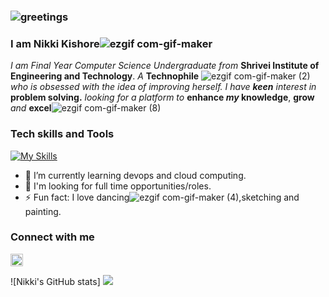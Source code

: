 ### ![greetings](https://user-images.githubusercontent.com/72200951/189470935-6728b429-07e2-4794-8ef7-369b5c64af87.gif)
### I am Nikki Kishore![ezgif com-gif-maker](https://user-images.githubusercontent.com/72200951/189480164-8f182c88-549e-4bb8-8183-8fd508435fc6.gif)


*I am Final Year Computer Science Undergraduate from* **Shrivei Institute of Engineering and Technology**.
*A* **Technophile** ![ezgif com-gif-maker (2)](https://user-images.githubusercontent.com/72200951/189470703-b6cbb9cf-c04b-4370-9a5b-a9bf0212ad1a.gif)*who is obsessed with the idea of improving herself.*
*I have **keen** interest in* **problem solving.** 
*looking for a platform to* **enhance *my* knowledge**, **grow** *and* **excel**![ezgif com-gif-maker (8)](https://user-images.githubusercontent.com/72200951/189480327-fe32c3b0-fa59-40ec-823f-8aeb00117af5.gif)

### Tech skills and Tools

[![My Skills](https://skillicons.dev/icons?i=c,python,java,html,css,mysql,git,github,androidstudio)](https://skillicons.dev)


  
- 🌱 I’m currently learning devops and cloud computing.
- 👀 I'm looking for full time opportunities/roles.
- ⚡ Fun fact: I love dancing![ezgif com-gif-maker (4)](https://user-images.githubusercontent.com/72200951/189479321-601e1c46-d521-4cab-89f2-bef0da40b5ec.gif),sketching                and painting.

### Connect with me

<a href="https://www.linkedin.com/in/nikki-kishore-86251b1b6/" target="blank"><img align="center"
src="https://raw.githubusercontent.com/rahuldkjain/github-profile-readme-generator/master/src/images/icons/Social/linked-in-alt.svg" alt="nikki_kishore" height="20" width="20" /></a> &nbsp;




![Nikki's GitHub stats]<picture>
<source 
  srcset="https://github-readme-stats.vercel.app/api?username=23Nikki&show_icons=true&theme=dark"
  media="(prefers-color-scheme: dark)"
/>
<source
  srcset="https://github-readme-stats.vercel.app/api?username=23Nikki&show_icons=true"
  media="(prefers-color-scheme: light), (prefers-color-scheme: no-preference)"
/>
<img src="https://github-readme-stats.vercel.app/api?username=23Nikki&show_icons=true" />
</picture>


